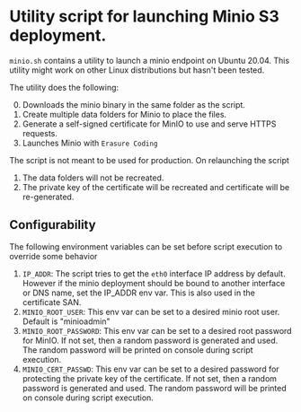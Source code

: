 # Utility script for launching Minio S3 deployment.

`minio.sh` contains a utility to launch a minio endpoint on Ubuntu 20.04. 
This utility might work on other Linux distributions but hasn't been tested. 

The utility does the following:

0. Downloads the minio binary in the same folder as the script.
1. Create multiple data folders for Minio to place the files.
2. Generate a self-signed certificate for MinIO to use and serve HTTPS requests.
3. Launches Minio with `Erasure Coding`

The script is not meant to be used for production. 
On relaunching the script
1. The data folders will not be recreated. 
2. The private key of the certificate will be recreated and certificate will be re-generated. 

## Configurability

The following environment variables can be set before script execution to override some behavior
1. `IP_ADDR`: The script tries to get the `eth0` interface IP address by default. However if the minio deployment should be bound to another interface or DNS name, set the IP_ADDR env var. This is also used in the certificate SAN.
2. `MINIO_ROOT_USER`: This env var can be set to a desired minio root user. Default is "minioadmin"
3. `MINIO_ROOT_PASSWORD`: This env var can be set to a desired root password for MinIO. If not set, then a random password is generated and used. The random password will be printed on console during script execution.
4. `MINIO_CERT_PASSWD`: This env var can be set to a desired password for protecting the private key of the certificate. If not set, then a random password is generated and used. The random password will be printed on console during script execution.

